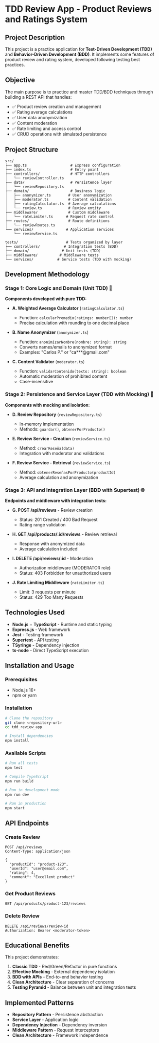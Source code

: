 # TDD Review App - Product Reviews and Ratings System

## Project Description

This project is a practice application for **Test-Driven Development (TDD)** and **Behavior-Driven Development (BDD)**. It implements some features of product review and rating system, developed following testing best practices.

## Objective

The main purpose is to practice and master TDD/BDD techniques through building a REST API that handles:

- ✅ Product review creation and management
- ✅ Rating average calculations
- ✅ User data anonymization
- ✅ Content moderation
- ✅ Rate limiting and access control
- ✅ CRUD operations with simulated persistence

## Project Structure

```
src/
├── app.ts                    # Express configuration
├── index.ts                  # Entry point
├── controllers/              # HTTP controllers
│   └── reviewController.ts
├── data/                     # Persistence layer
│   └── reviewRepository.ts
├── domain/                   # Business logic
│   ├── anonymizer.ts        # User anonymization
│   ├── moderator.ts         # Content validation
│   ├── ratingCalculator.ts  # Average calculations
│   └── review.ts            # Review entity
├── middleware/              # Custom middleware
│   └── rateLimiter.ts      # Request rate control
├── routes/                  # Route definitions
│   └── reviewRoutes.ts
└── services/               # Application services
    └── reviewService.ts

tests/                      # Tests organized by layer
├── controllers/           # Integration tests (BDD)
├── domain/               # Unit tests (TDD)
├── middleware/          # Middleware tests
└── services/           # Service tests (TDD with mocking)
```

## Development Methodology

### Stage 1: Core Logic and Domain (Unit TDD) 🧪

**Components developed with pure TDD:**

- **A. Weighted Average Calculator** (`ratingCalculator.ts`)

  - Function: `calcularPromedio(ratings: number[]): number`
  - Precise calculation with rounding to one decimal place

- **B. Name Anonymizer** (`anonymizer.ts`)

  - Function: `anonimizarNombre(nombre: string): string`
  - Converts names/emails to anonymized format
  - Examples: "Carlos P." or "ca\*\*\*@gmail.com"

- **C. Content Validator** (`moderator.ts`)
  - Function: `validarContenido(texto: string): boolean`
  - Automatic moderation of prohibited content
  - Case-insensitive

### Stage 2: Persistence and Service Layer (TDD with Mocking) 💾

**Components with mocking and isolation:**

- **D. Review Repository** (`reviewRepository.ts`)

  - In-memory implementation
  - Methods: `guardar()`, `obtenerPorProducto()`

- **E. Review Service - Creation** (`reviewService.ts`)

  - Method: `crearReseña(data)`
  - Integration with moderator and validations

- **F. Review Service - Retrieval** (`reviewService.ts`)
  - Method: `obtenerReseñasPorProducto(productId)`
  - Average calculation and anonymization

### Stage 3: API and Integration Layer (BDD with Supertest) 🌐

**Endpoints and middleware with integration tests:**

- **G. POST /api/reviews** - Review creation

  - Status: 201 Created / 400 Bad Request
  - Rating range validation

- **H. GET /api/products/:id/reviews** - Review retrieval

  - Response with anonymized data
  - Average calculation included

- **I. DELETE /api/reviews/:id** - Moderation

  - Authorization middleware (MODERATOR role)
  - Status: 403 Forbidden for unauthorized users

- **J. Rate Limiting Middleware** (`rateLimiter.ts`)
  - Limit: 3 requests per minute
  - Status: 429 Too Many Requests

## Technologies Used

- **Node.js** + **TypeScript** - Runtime and static typing
- **Express.js** - Web framework
- **Jest** - Testing framework
- **Supertest** - API testing
- **TSyringe** - Dependency injection
- **ts-node** - Direct TypeScript execution

## Installation and Usage

### Prerequisites

- Node.js 16+
- npm or yarn

### Installation

```bash
# Clone the repository
git clone <repository-url>
cd tdd_review_app

# Install dependencies
npm install
```

### Available Scripts

```bash
# Run all tests
npm test

# Compile TypeScript
npm run build

# Run in development mode
npm run dev

# Run in production
npm start
```

## API Endpoints

### Create Review

```http
POST /api/reviews
Content-Type: application/json

{
  "productId": "product-123",
  "userId": "user@email.com",
  "rating": 4,
  "comment": "Excellent product"
}
```

### Get Product Reviews

```http
GET /api/products/product-123/reviews
```

### Delete Review

```http
DELETE /api/reviews/review-id
Authorization: Bearer <moderator-token>
```

## Educational Benefits

This project demonstrates:

1. **Classic TDD** - Red/Green/Refactor in pure functions
2. **Effective Mocking** - External dependency isolation
3. **BDD with APIs** - End-to-end behavior testing
4. **Clean Architecture** - Clear separation of concerns
5. **Testing Pyramid** - Balance between unit and integration tests

## Implemented Patterns

- **Repository Pattern** - Persistence abstraction
- **Service Layer** - Application logic
- **Dependency Injection** - Dependency inversion
- **Middleware Pattern** - Request interceptors
- **Clean Architecture** - Framework independence
